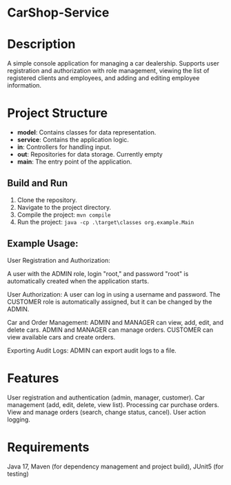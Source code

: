# CarShop-Service

# Description
A simple console application for managing a car dealership. Supports user registration and authorization with role management, viewing the list of registered clients and employees, and adding and editing employee information.

# Project Structure
- **model**: Contains classes for data representation.
- **service**: Contains the application logic.
- **in**: Controllers for handling input.
- **out**: Repositories for data storage. Currently empty
- **main**: The entry point of the application.

## Build and Run
1. Clone the repository.
2. Navigate to the project directory.
3. Compile the project: `mvn compile`
4. Run the project: `java -cp .\target\classes org.example.Main`

## Example Usage:

User Registration and Authorization:

A user with the ADMIN role, login "root," and password "root" is automatically created when the application starts.

User Authorization:
A user can log in using a username and password. The CUSTOMER role is automatically assigned, but it can be changed by the ADMIN.

Car and Order Management:
ADMIN and MANAGER can view, add, edit, and delete cars.
ADMIN and MANAGER can manage orders.
CUSTOMER can view available cars and create orders.

Exporting Audit Logs:
ADMIN can export audit logs to a file.

# Features
User registration and authentication (admin, manager, customer).
Car management (add, edit, delete, view list).
Processing car purchase orders.
View and manage orders (search, change status, cancel).
User action logging.

# Requirements
Java 17,
Maven (for dependency management and project build),
JUnit5 (for testing)